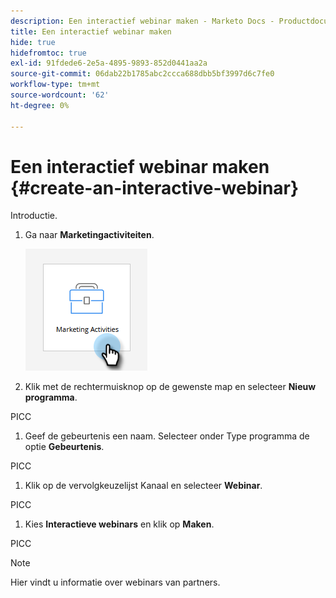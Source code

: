 ```yaml
---
description: Een interactief webinar maken - Marketo Docs - Productdocumentatie
title: Een interactief webinar maken
hide: true
hidefromtoc: true
exl-id: 91fdede6-2e5a-4895-9893-852d0441aa2a
source-git-commit: 06dab22b1785abc2ccca688dbb5bf3997d6c7fe0
workflow-type: tm+mt
source-wordcount: '62'
ht-degree: 0%

---
```


# Een interactief webinar maken {#create-an-interactive-webinar}

Introductie.

1. Ga naar **Marketingactiviteiten**.

   ![](assets/create-an-interactive-webinar-1.png)

1. Klik met de rechtermuisknop op de gewenste map en selecteer **Nieuw programma**.

PICC

1. Geef de gebeurtenis een naam. Selecteer onder Type programma de optie **Gebeurtenis**.

PICC

1. Klik op de vervolgkeuzelijst Kanaal en selecteer **Webinar**.

PICC

1. Kies **Interactieve webinars** en klik op **Maken**.

PICC

>[!NOTE]
>
>Hier vindt u informatie over webinars van partners.
